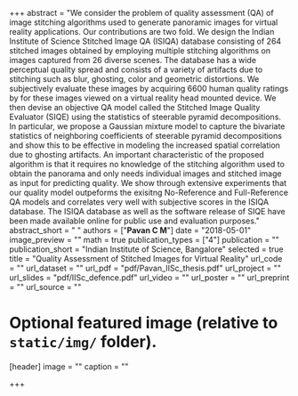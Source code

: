 +++
abstract = "We consider the problem of quality assessment (QA) of image stitching algorithms used to generate panoramic images for virtual reality applications. Our contributions are two fold. We design the Indian Institute of Science Stitched Image QA (ISIQA) database consisting of 264 stitched images obtained by employing multiple stitching algorithms on images captured from 26 diverse scenes. The database has a wide perceptual quality spread and consists of a variety of artifacts due to stitching such as blur, ghosting, color and geometric distortions. We subjectively evaluate these images by acquiring 6600 human quality ratings by for these images viewed on a virtual reality head mounted device. We then devise an objective QA model called the Stitched Image Quality Evaluator (SIQE) using the statistics of steerable pyramid decompositions. In particular, we propose a Gaussian mixture model to capture the bivariate statistics of neighboring coefficients of steerable pyramid decompositions and show this to be effective in modeling the increased spatial correlation due to ghosting artifacts. An important characteristic of the proposed algorithm is that it requires no knowledge of the stitching algorithm used to obtain the panorama and only needs individual images and stitched image as input for predicting quality. We show through extensive experiments that our quality model outpeforms the exisitng No-Reference and Full-Reference QA models and correlates very well with subjective scores in the ISIQA database. The ISIQA database as well as the software release of SIQE have been made available online for public use and evaluation purposes."
abstract_short = " "
authors = ["**Pavan C M**"]
date = "2018-05-01"
image_preview = ""
math = true
publication_types = ["4"]
publication = ""
publication_short = "Indian Institute of Science, Bangalore"
selected = true
title = "Quality Assessment of Stitched Images for Virtual Reality"
url_code = ""
url_dataset = ""
url_pdf = "pdf/Pavan_IISc_thesis.pdf"
url_project = ""
url_slides = "pdf/IISc_defence.pdf"
url_video = ""
url_poster = ""
url_preprint = ""
url_source = ""

# Optional featured image (relative to `static/img/` folder).
[header]
image = ""
caption = ""

+++

